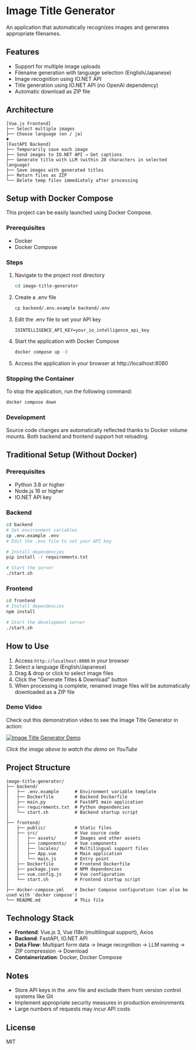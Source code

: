# Image Title Generator

An application that automatically recognizes images and generates appropriate filenames.

## Features

- Support for multiple image uploads
- Filename generation with language selection (English/Japanese)
- Image recognition using IO.NET API
- Title generation using IO.NET API (no OpenAI dependency)
- Automatic download as ZIP file

## Architecture

```
[Vue.js Frontend]
├── Select multiple images
├── Choose language (en / ja)
▼
[FastAPI Backend]
├── Temporarily save each image
├── Send images to IO.NET API → Get captions
├── Generate title with LLM (within 20 characters in selected language)
├── Save images with generated titles
├── Return files as ZIP
└── Delete temp files immediately after processing
```

## Setup with Docker Compose

This project can be easily launched using Docker Compose.

### Prerequisites

- Docker
- Docker Compose

### Steps

1. Navigate to the project root directory
   ```bash
   cd image-title-generator
   ```

2. Create a .env file
   ```bash
   cp backend/.env.example backend/.env
   ```

3. Edit the .env file to set your API key
   ```
   IOINTELLIGENCE_API_KEY=your_io_intelligence_api_key
   ```

4. Start the application with Docker Compose
   ```bash
   docker compose up -d
   ```

5. Access the application in your browser at http://localhost:8080

### Stopping the Container

To stop the application, run the following command:
```bash
docker compose down
```

### Development

Source code changes are automatically reflected thanks to Docker volume mounts. Both backend and frontend support hot reloading.

## Traditional Setup (Without Docker)

### Prerequisites

- Python 3.8 or higher
- Node.js 16 or higher
- IO.NET API key

### Backend

```bash
cd backend
# Set environment variables
cp .env.example .env
# Edit the .env file to set your API key

# Install dependencies
pip install -r requirements.txt

# Start the server
./start.sh
```

### Frontend

```bash
cd frontend
# Install dependencies
npm install

# Start the development server
./start.sh
```

## How to Use

1. Access `http://localhost:8080` in your browser
2. Select a language (English/Japanese)
3. Drag & drop or click to select image files
4. Click the "Generate Titles & Download" button
5. When processing is complete, renamed image files will be automatically downloaded as a ZIP file

### Demo Video

Check out this demonstration video to see the Image Title Generator in action:

[![Image Title Generator Demo](https://img.youtube.com/vi/nj_VtAsiseM/0.jpg)](https://youtu.be/nj_VtAsiseM)

*Click the image above to watch the demo on YouTube*

## Project Structure

```
image-title-generator/
├── backend/
│   ├── .env.example      # Environment variable template
│   ├── Dockerfile        # Backend Dockerfile
│   ├── main.py           # FastAPI main application
│   ├── requirements.txt  # Python dependencies
│   └── start.sh          # Backend startup script
│
├── frontend/
│   ├── public/           # Static files
│   ├── src/              # Vue source code
│   │   ├── assets/       # Images and other assets
│   │   ├── components/   # Vue components
│   │   ├── locales/      # Multilingual support files
│   │   ├── App.vue       # Main application
│   │   └── main.js       # Entry point
│   ├── Dockerfile        # Frontend Dockerfile
│   ├── package.json      # NPM dependencies
│   ├── vue.config.js     # Vue configuration
│   └── start.sh          # Frontend startup script
│
├── docker-compose.yml    # Docker Compose configuration (can also be used with 'docker compose')
└── README.md             # This file
```

## Technology Stack

- **Frontend**: Vue.js 3, Vue I18n (multilingual support), Axios
- **Backend**: FastAPI, IO.NET API
- **Data Flow**: Multipart form data → Image recognition → LLM naming → ZIP compression → Download
- **Containerization**: Docker, Docker Compose

## Notes

- Store API keys in the .env file and exclude them from version control systems like Git
- Implement appropriate security measures in production environments
- Large numbers of requests may incur API costs

## License

MIT